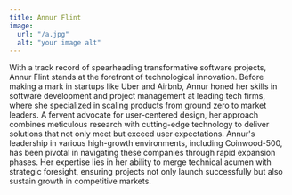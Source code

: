 ```yaml
---
title: Annur Flint
image:
  url: "/a.jpg"
  alt: "your image alt"
---
```



With a track record of spearheading transformative software projects, Annur Flint stands at the forefront of technological innovation. Before making a mark in startups like Uber and Airbnb, Annur honed her skills in software development and project management at leading tech firms, where she specialized in scaling products from ground zero to market leaders. A fervent advocate for user-centered design, her approach combines meticulous research with cutting-edge technology to deliver solutions that not only meet but exceed user expectations. Annur's leadership in various high-growth environments, including Coinwood-500, has been pivotal in navigating these companies through rapid expansion phases. Her expertise lies in her ability to merge technical acumen with strategic foresight, ensuring projects not only launch successfully but also sustain growth in competitive markets.
